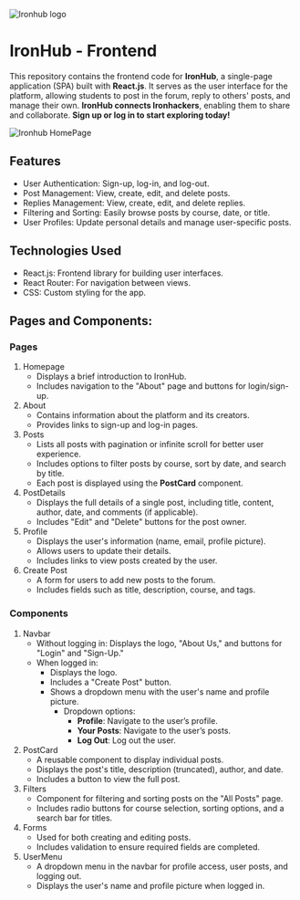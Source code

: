 ![Ironhub logo](https://github.com/user-attachments/assets/9551d894-c16f-4f71-8ae4-5475fe2ca25d)

# IronHub - Frontend

This repository contains the frontend code for **IronHub**, a single-page application (SPA) built with **React.js**. It serves as the user interface for the platform, allowing students to post in the forum, reply to others' posts, and manage their own. **IronHub connects Ironhackers**, enabling them to share and collaborate. **Sign up or log in to start exploring today!**

![Ironhub HomePage](https://github.com/user-attachments/assets/e330ac2f-8a8f-45d5-99dd-549c478ab72b)


## Features
- User Authentication: Sign-up, log-in, and log-out.
- Post Management: View, create, edit, and delete posts.
- Replies Management: View, create, edit, and delete replies.
- Filtering and Sorting: Easily browse posts by course, date, or title.
- User Profiles: Update personal details and manage user-specific posts.
  
## Technologies Used
- React.js: Frontend library for building user interfaces.
- React Router: For navigation between views.
- CSS: Custom styling for the app.
  
## Pages and Components:

### Pages
1. Homepage
   - Displays a brief introduction to IronHub.
   - Includes navigation to the "About" page and buttons for login/sign-up.
2. About
   - Contains information about the platform and its creators.
   - Provides links to sign-up and log-in pages.
3. Posts
   - Lists all posts with pagination or infinite scroll for better user experience.
   - Includes options to filter posts by course, sort by date, and search by title.
   - Each post is displayed using the **PostCard** component.
4. PostDetails
   - Displays the full details of a single post, including title, content, author, date, and comments (if applicable).
   - Includes "Edit" and "Delete" buttons for the post owner.
5. Profile
   - Displays the user's information (name, email, profile picture).
   - Allows users to update their details.
   - Includes links to view posts created by the user.
6. Create Post
   - A form for users to add new posts to the forum.
   - Includes fields such as title, description, course, and tags.
     
### Components
1. Navbar
   - Without logging in: Displays the logo, "About Us," and buttons for "Login" and "Sign-Up."
   - When logged in:
     - Displays the logo.
     - Includes a "Create Post" button.
     - Shows a dropdown menu with the user's name and profile picture.
       - Dropdown options:
         - **Profile**: Navigate to the user’s profile.
         - **Your Posts**: Navigate to the user’s posts.
         - **Log Out**: Log out the user.
2. PostCard
   - A reusable component to display individual posts.
   - Displays the post's title, description (truncated), author, and date.
   - Includes a button to view the full post.
3. Filters
   - Component for filtering and sorting posts on the "All Posts" page.
   - Includes radio buttons for course selection, sorting options, and a search bar for titles.
4. Forms
   - Used for both creating and editing posts.
   - Includes validation to ensure required fields are completed.
5. UserMenu
   - A dropdown menu in the navbar for profile access, user posts, and logging out.
   - Displays the user's name and profile picture when logged in.
